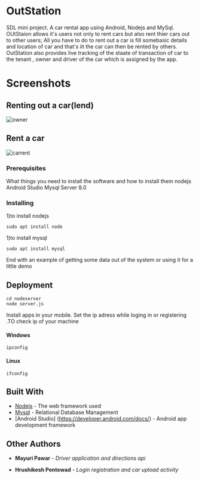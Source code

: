 # OutStation
SDL mini project. A car rental app using Android, Nodejs and MySql. OUtStaion allows it's users not only to rent cars but also rent thier cars out to other users;
All you have to do to rent out a car is fill somebasic details and location of car and that's iit the car can then be rented by others. OutStation also provides live tracking of the staate of transaction of car to the tenant , owner and driver of the car which is assigned by the app.


# Screenshots
## Renting out a car(lend)
![owner](https://user-images.githubusercontent.com/33774255/47833543-66ec7800-ddc1-11e8-8f0b-e1b8e93916e2.gif)
## Rent a car
![carrent](https://user-images.githubusercontent.com/33774255/47833693-4113a300-ddc2-11e8-96f3-8ee4cf9a315c.gif)

### Prerequisites

What things you need to install the software and how to install them
nodejs
Android Studio 
Mysql Server 8.0

### Installing

1)to install nodejs

```
sudo apt install node
```
1)to install mysql

```
sudo apt install mysql
```

End with an example of getting some data out of the system or using it for a little demo


## Deployment
```
cd nodeserver
node server.js
```
Install apps in your mobile.
Set the ip adress while loging in or registering .TO check ip of your machine
#### Windows
```
ipconfig
```
#### Linux
```
ifconfig
````

## Built With

* [Nodejs](https://nodejs.org/en/docs/) - The web framework used
* [Mysql](https://dev.mysql.com/doc/refman/8.0/en/) - Relational Database Management
* [Android Studio] (https://developer.android.com/docs/) -  Android app development framework 


## Other Authors

* **Mayuri Pawar** - *Driver application and directions api*


* **Hrushikesh Pentewad** - *Login registration and car upload activity*



